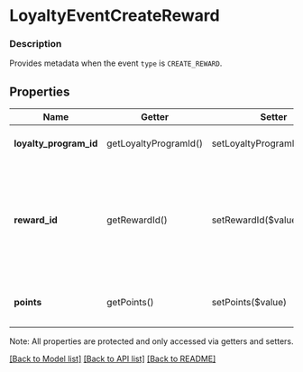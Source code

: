 # LoyaltyEventCreateReward

### Description

Provides metadata when the event `type` is `CREATE_REWARD`.

## Properties
Name | Getter | Setter | Type | Description | Notes
------------ | ------------- | ------------- | ------------- | ------------- | -------------
**loyalty_program_id** | getLoyaltyProgramId() | setLoyaltyProgramId($value) | **string** | The ID of the &#x60;loyalty program&#x60;. | 
**reward_id** | getRewardId() | setRewardId($value) | **string** | The Square-assigned ID of the created &#x60;loyalty reward&#x60;. This field is returned only if the event source is &#x60;LOYALTY_API&#x60;. | [optional] 
**points** | getPoints() | setPoints($value) | **int** | The loyalty points used to create the reward. | 

Note: All properties are protected and only accessed via getters and setters.

[[Back to Model list]](../../README.md#documentation-for-models) [[Back to API list]](../../README.md#documentation-for-api-endpoints) [[Back to README]](../../README.md)

